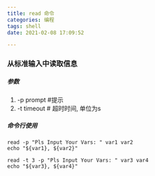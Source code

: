 ```yaml
---
title: read 命令
categories: 编程
tags: shell
date: 2021-02-08 17:09:52

---
```

### 从标准输入中读取信息

##### 参数
1. -p prompt #提示
2. -t timeout # 超时时间, 单位为s
##### 命令行使用
``` shell
read -p "Pls Input Your Vars: " var1 var2
echo "${var1}, ${var2}"

read -t 3 -p "Pls Input Your Vars: " var3 var4
echo "${var3}, ${var4}"

```
